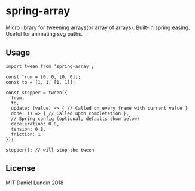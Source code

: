 # spring-array

Micro library for tweening arrays(or array of arrays). Built-in spring easing.
Useful for animating svg paths.

## Usage

```
import tween from 'spring-array';

const from = [0, 0, [0, 0]];
const to = [1, 1, [1, 1]];

const stopper = tween({
  from,
  to,
  update: (value) => { // Called on every frame with current value }
  done: () => { // Called upon completetion },
  // Spring config (optional, defaults show below)
  deceleration: 0.8,
  tension: 0.8,
  friction: 1
});

stopper(); // will stop the tween
```


## License
MIT Daniel Lundin 2018
